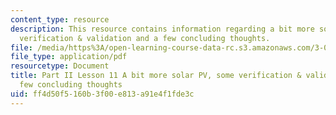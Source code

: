 ```yaml
---
content_type: resource
description: This resource contains information regarding a bit more solar PV, some
  verification & validation and a few concluding thoughts.
file: /media/https%3A/open-learning-course-data-rc.s3.amazonaws.com/3-021j-introduction-to-modeling-and-simulation-spring-2012/ff4d50f5160b3f00e813a91e4f1fde3c_MIT3_021JS11_L11.pdf
file_type: application/pdf
resourcetype: Document
title: Part II Lesson 11 A bit more solar PV, some verification & validation and a
  few concluding thoughts
uid: ff4d50f5-160b-3f00-e813-a91e4f1fde3c
---
```

